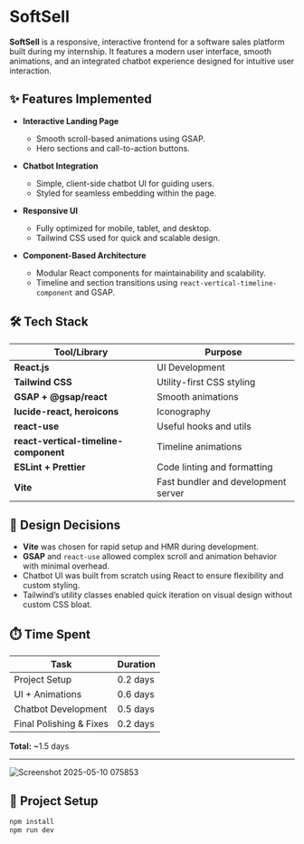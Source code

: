 # SoftSell

**SoftSell** is a responsive, interactive frontend for a software sales platform built during my internship. It features a modern user interface, smooth animations, and an integrated chatbot experience designed for intuitive user interaction.

## ✨ Features Implemented

- **Interactive Landing Page**
  - Smooth scroll-based animations using GSAP.
  - Hero sections and call-to-action buttons.
  
- **Chatbot Integration**
  - Simple, client-side chatbot UI for guiding users.
  - Styled for seamless embedding within the page.

- **Responsive UI**
  - Fully optimized for mobile, tablet, and desktop.
  - Tailwind CSS used for quick and scalable design.

- **Component-Based Architecture**
  - Modular React components for maintainability and scalability.
  - Timeline and section transitions using `react-vertical-timeline-component` and GSAP.

## 🛠️ Tech Stack

| Tool/Library              | Purpose                             |
|---------------------------|-------------------------------------|
| **React.js**              | UI Development                      |
| **Tailwind CSS**          | Utility-first CSS styling           |
| **GSAP + @gsap/react**    | Smooth animations                   |
| **lucide-react, heroicons**| Iconography                        |
| **react-use**             | Useful hooks and utils              |
| **react-vertical-timeline-component** | Timeline animations     |
| **ESLint + Prettier**     | Code linting and formatting         |
| **Vite**                  | Fast bundler and development server |

## 🧠 Design Decisions

- **Vite** was chosen for rapid setup and HMR during development.
- **GSAP** and `react-use` allowed complex scroll and animation behavior with minimal overhead.
- Chatbot UI was built from scratch using React to ensure flexibility and custom styling.
- Tailwind’s utility classes enabled quick iteration on visual design without custom CSS bloat.

## ⏱️ Time Spent

| Task                     | Duration    |
|--------------------------|-------------|
| Project Setup            | 0.2 days    |
| UI + Animations          | 0.6 days    |
| Chatbot Development      | 0.5 days    |
| Final Polishing & Fixes  | 0.2 days    |

**Total:** ~1.5 days

---

![Screenshot 2025-05-10 075853](https://github.com/user-attachments/assets/7c884b35-9d0f-4877-84a5-864e6390dafd)

## 📂 Project Setup

```bash
npm install
npm run dev
